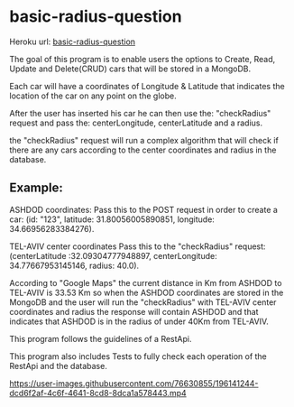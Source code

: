 # basic-radius-question

Heroku url: <a href="https://basic-question.herokuapp.com/swagger-ui.html/">basic-radius-question</a>

The goal of this program is to enable users the options to Create, Read, Update and Delete(CRUD) cars that will be stored in a MongoDB.

Each car will have a coordinates of Longitude & Latitude that indicates the location of the car on any point on the globe.

After the user has inserted his car he can then use the: "checkRadius" request and pass the: centerLongitude, centerLatitude and a radius.

the "checkRadius" request will run a complex algorithm that will check if there are any cars according to the center coordinates and radius in the database.

## Example:
ASHDOD coordinates:
Pass this to the POST request in order to create a car: (id: "123", latitude: 31.80056005890851, longitude: 34.66956283384276).

TEL-AVIV center coordinates
Pass this to the "checkRadius" request: (centerLatitude :32.09304777948897, centerLongitude: 34.77667953145146, radius: 40.0).

According to "Google Maps" the current distance in Km from ASHDOD to TEL-AVIV is 33.53 Km so when the ASHDOD coordinates are stored in the MongoDB and the user will run
the "checkRadius" with TEL-AVIV center coordinates and radius the response will contain ASHDOD and that indicates that ASHDOD is in the radius of 
under 40Km from TEL-AVIV.

This program follows the guidelines of a RestApi.

This program also includes Tests to fully check each operation of the RestApi and the database.

https://user-images.githubusercontent.com/76630855/196141244-dcd6f2af-4c6f-4641-8cd8-8dca1a578443.mp4

